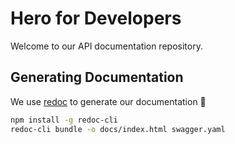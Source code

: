 # Hero for Developers

Welcome to our API documentation repository.

## Generating Documentation
We use [redoc](https://github.com/Redocly/redoc) to generate our documentation :raised_hands:

```sh
npm install -g redoc-cli
redoc-cli bundle -o docs/index.html swagger.yaml
``` 
